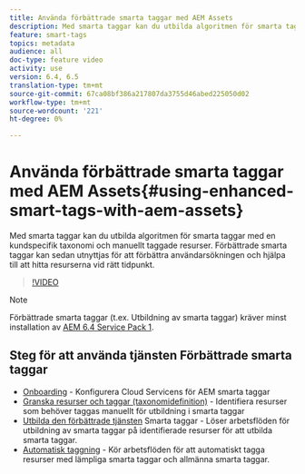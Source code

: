 ```yaml
---
title: Använda förbättrade smarta taggar med AEM Assets
description: Med smarta taggar kan du utbilda algoritmen för smarta taggar med en kundspecifik taxonomi och manuellt taggade resurser. Förbättrade smarta taggar kan sedan utnyttjas för att förbättra användarsökningen och hjälpa till att hitta resurserna vid rätt tidpunkt.
feature: smart-tags
topics: metadata
audience: all
doc-type: feature video
activity: use
version: 6.4, 6.5
translation-type: tm+mt
source-git-commit: 67ca08bf386a217807da3755d46abed225050d02
workflow-type: tm+mt
source-wordcount: '221'
ht-degree: 0%

---
```



# Använda förbättrade smarta taggar med AEM Assets{#using-enhanced-smart-tags-with-aem-assets}

Med smarta taggar kan du utbilda algoritmen för smarta taggar med en kundspecifik taxonomi och manuellt taggade resurser. Förbättrade smarta taggar kan sedan utnyttjas för att förbättra användarsökningen och hjälpa till att hitta resurserna vid rätt tidpunkt.

>[!VIDEO](https://video.tv.adobe.com/v/22254/?quality=9&learn=on)

>[!NOTE]
> Förbättrade smarta taggar (t.ex. Utbildning av smarta taggar) kräver minst installation av [AEM 6.4 Service Pack 1](https://docs.adobe.com/content/help/en/experience-manager-64/release-notes/sp-release-notes.html#experience-manager-6410).

## Steg för att använda tjänsten Förbättrade smarta taggar

* [Onboarding](https://docs.adobe.com/content/help/en/experience-manager-65/assets/managing/config-smart-tagging.html) - Konfigurera Cloud Servicens för AEM smarta taggar
* [Granska resurser och taggar (taxonomidefinition)](https://docs.adobe.com/content/help/en/experience-manager-65/assets/managing/smart-tags-training-guidelines.html) - Identifiera resurser som behöver taggas manuellt för utbildning i smarta taggar
* [Utbilda den förbättrade tjänsten](https://docs.adobe.com/content/help/en/experience-manager-64/assets/administer/enhanced-smart-tags.html#TrainingtheEnhancedSmartTagsservice) Smarta taggar - Löser arbetsflöden för utbildning av smarta taggar på identifierade resurser för att utbilda smarta taggar.
* [Automatisk taggning](https://docs.adobe.com/content/help/en/experience-manager-65/assets/administer/enhanced-smart-tags.html#Taggingassetsautomatically) - Kör arbetsflöden för att automatiskt tagga resurser med lämpliga smarta taggar och allmänna smarta taggar.
